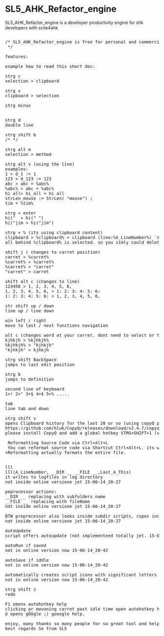 # SL5_AHK_Refactor_engine
SL5_AHK_Refactor_engine is a developer productivity engine for shk developers with scite4ahk

<pre>

/* SL5_AHK_Refactor_engine is free for personal and commercial use.
 */

features:

example how to read this short doc:

strg c
selection > clipboard

strg v
clipboard > selection

strg minus


strg d 
double line

strg shift b 
/* */

strg alt m
selection > method

strg alt v (using the line)
examples:
1 > d_1 := 1
123 > d_123 := 123
abc > abc = %abc%
%abc% > abc = %abc%
hi all> hi_all = hi all
strLen_mouse := StrLen( "mouse") ;
tim = %tim%

strg + enter
hi("  > hi(" ") 
hi("jim > hi("jim") 

strg + % (its using clipboard content)
clipboard > %clipboard% = clipboard (line:%A_LineNumber%) `n 
all behind %clipboard% is selected. so you simly could delete it.

shift j ( changes to carret position)
carret > %carret% 
%carret% > %carret% 
%carret% > "carret" 
"carret" > carret 

shift alt c (changes to line)
123456 > 1, 2, 3, 4, 5, 6, 
1, 2, 3, 4, 5, 6, > 1: 2: 3: 4: 5: 6:
1: 2: 3: 4: 5: 6: > 1, 2, 3, 4, 5, 6,

str shift up / down
line up / line down

win left / right
move to last / next functions navigation

alt c (changes word at your carret. dont need to select or to copy. )
kjhkjh > %kjhkjh% 
%kjhkjh% > "kjhkjh"
"kjhkjh" > kjhkjh 

strg shift BackSpace
jumps to last edit position

strg b
jumps to definition

second line of keyboard
1>! 2>" 3>§ 4>$ 5>% .....

tab
line tab and down

strg shift v
opens Clipboard history for the last 20 or so (using copyQ portable version)
https://github.com/hluk/CopyQ/releases/download/v2.4.7/copyq-windows-2.4.7.zip
please install CopyQ and add a global hotkey STRG+SHIFT+1 (v is not possible there - or?)

 Reformatting Source Code via Ctrl+Alt+L
 You can reformat source code via Shortcut Ctrl+Alt+L. its will lay out spacing, indents etc. 
+Reformatting actually formats the entire file.


lll
lll(A_LineNumber, __DIR __ __FILE __,Last_A_This)
it writes to logfiles in log directory
not inside online versione jet 15-06-14_20-27

peprocessor actions:
__DIR __ replacing with subfolders name
__FILE __ replacing with fileName 
not inside online versione jet 15-06-14_20-27

BTW preprocessor also looks inside subdir scripts, copes includes inside and corrects includes path... and much more.
not inside online versione jet 15-06-14_20-27

AutoUpdate
script offers autoupdate (not implementeed totally jet. 15-06-14_20-27)

autoRun if saved
not in online version now 15-06-14_20-42

autoSave if iddle
not in online version now 15-06-14_20-42

automatically creates script icons with significant letters of the script
not in online version now 15-06-14_20-42

strg shift z
redo 

F1 obens autohotkey help
clicking or movoning carret past idle time open autohotkey help
ö opens gÖögle ;) gooogle help.

enjoy, many thanks so many people for so great tool and help. thanks for help, bug reports and much more :)
best regards Se from SL5
